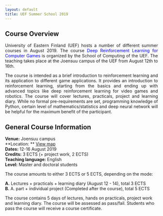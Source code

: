 ```yaml
---
layout: default
title: UEF Summer School 2019
---
```


<!--**Feedback form:** [https://docs.google.com/forms/d/e/1FAIpQLSfJb1WL-Rcv17VEJPCW8U0gYI_VMf8nkEb-0phh_PQHH5l1ig/viewform](https://docs.google.com/forms/d/e/1FAIpQLSfJb1WL-Rcv17VEJPCW8U0gYI_VMf8nkEb-0phh_PQHH5l1ig/viewform)-->

## Course Overview
<p align="justify">University of Eastern Finland (UEF) hosts a number of different summer
courses in August 2019. The course <span style="color:blue"> Deep Reinforcement Learning for Computer Games </span> is organized by the School
of Computing of the UEF. The teaching takes place at the Joensuu campus of the UEF from August 12th to 16th.</p>

<!--The first day includes course introduction, introduction to machine
learning, linear mixed models and basics of deep learning for modeling
sequential data. The next two days focus on audio topics (speaker &
speech recognition, speaker diarization, speech enhancement, audio
steganography), while the last two lecture days focus on reinforcement
learning and autonomous software and physical agents (robots).-->

<p align="justify">The course is intended as a brief introduction to reinforcement learning and its application to different game applications. It provides an introduction to reinforcement learning, starting from the basics and ending up with advanced topics like deep reinforcement learning for video games and robotics. The course will cover lectures, practicals, project and learning diary. While no formal pre-requirements are set, programming knowledge of Python, certain level of mathematics/statistics and deep neural network will be helpful for the maximum benefit of the participant.</p>

## General Course Information

**Venue:** Joensuu campus <br />
**Location: ** <a href="http://maps.google.com/maps?q=210+Louise+Ave,+Nashville,+TN+37203"> View map</a> <br />
**Dates:** 12-16 August 2019 <br />
**Credits:** 3 ECTS (+ project work, 2 ECTS) <br />
**Teaching language:** English <br />
**Level:** Master and doctoral students <br />
<!--**Study materials:** [https://moodle.uef.fi/course/view.php?id=17032](https://moodle.uef.fi/course/view.php?id=17032)  <br />
**Program codes:** [https://github.com/trungnt13/uef-summerschool2018](https://github.com/trungnt13/uef-summerschool2018)  <br />-->


The course amounts to either 3 ECTS or 5 ECTS, depending on the mode: <br />

**A.** Lectures + practicals + learning diary (August 12 - 14), total 3 ECTS <br />
**B.** A. part + individual project (Completed after the course), total 5 ECTS <br />

The course contains 5 days of lectures, hands on practicals, project
work and learning diary. The course will be assessed as
pass/fail. Students who pass the course will receive a course
certificate.

<!---
## Social Program

To be announced.

The course involves social programme organized by the UEF. The activities will mostly be included in your course fee, but
some of them may have a small participation fee. For more details, see 
[http://www.uef.fi/en/web/summerschool/social-programme-in-joensuu](http://www.uef.fi/en/web/summerschool/social-programme-in-joensuu).
--> 




